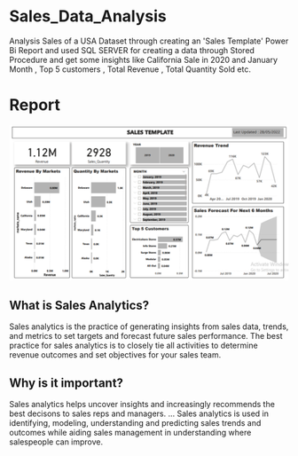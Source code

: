 # Sales_Data_Analysis
Analysis Sales of a USA Dataset through creating an 'Sales Template' Power Bi Report and used SQL SERVER for creating a data through Stored Procedure and get some insights like California Sale in 2020 and January Month , Top 5 customers , Total Revenue , Total Quantity Sold etc.

# Report
![](https://github.com/naveen12334/Sales_Data_Analysis/blob/main/Report_Image.PNG)

## What is Sales Analytics?

Sales analytics is the practice of generating insights from sales data, trends, and metrics to set targets and forecast future sales performance. The best practice for sales analytics is to closely tie all activities to determine revenue outcomes and set objectives for your sales team.

## Why is it important?

Sales analytics helps uncover insights and increasingly recommends the best decisons to sales reps and managers. ... Sales analytics is used in identifying, modeling, understanding and predicting sales trends and outcomes while aiding sales management in understanding where salespeople can improve.

